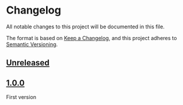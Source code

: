 # Changelog
All notable changes to this project will be documented in this file.

The format is based on [Keep a Changelog](https://keepachangelog.com/en/1.0.0/),
and this project adheres to [Semantic Versioning](https://semver.org/spec/v2.0.0.html).

## [Unreleased]

## [1.0.0]

First version

[Unreleased]: https://github.com/MacFJA/rollup-plugin-prompt-replace/compare/1.0.0...HEAD
[1.0.0]: https://github.com/MacFJA/rollup-plugin-prompt-replace/releases/tag/1.0.0
